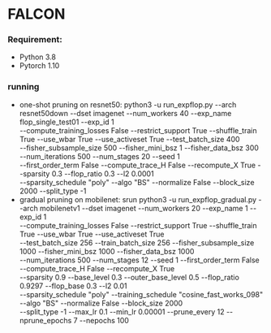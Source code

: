 # FALCON

### Requirement: 
+ Python 3.8
+ Pytorch 1.10

### running 
+ one-shot pruning on resnet50: python3 -u run_expflop.py --arch resnet50down --dset imagenet --num_workers 40 --exp_name flop_single_test01 --exp_id 1 \
--compute_training_losses False --restrict_support True --shuffle_train True --use_wbar True --use_activeset True --test_batch_size 400 \
--fisher_subsample_size 500 --fisher_mini_bsz 1 --fisher_data_bsz 300 --num_iterations 500 --num_stages 20 --seed 1 \
--first_order_term False --compute_trace_H False --recompute_X True --sparsity 0.3 --flop_ratio 0.3 --l2 0.0001 \
--sparsity_schedule "poly" --algo "BS" --normalize False --block_size 2000 --split_type -1 
+ gradual pruning on mobilenet: srun python3 -u run_expflop_gradual.py --arch mobilenetv1 --dset imagenet  --num_workers 20 --exp_name 1 --exp_id 1 \
--compute_training_losses False --restrict_support True --shuffle_train True --use_wbar True --use_activeset True \
--test_batch_size 256 --train_batch_size 256  --fisher_subsample_size 1000 --fisher_mini_bsz 1000 --fisher_data_bsz 1000 \
--num_iterations 500 --num_stages 12 --seed 1 --first_order_term False --compute_trace_H False --recompute_X True \
--sparsity 0.9 --base_level 0.3 --outer_base_level 0.5  --flop_ratio 0.9297 --flop_base 0.3 --l2 0.01  \
--sparsity_schedule "poly" --training_schedule "cosine_fast_works_098" --algo "BS" --normalize False --block_size 2000 \
--split_type -1 --max_lr 0.1 --min_lr 0.00001 --prune_every 12 --nprune_epochs 7 --nepochs 100 
  
